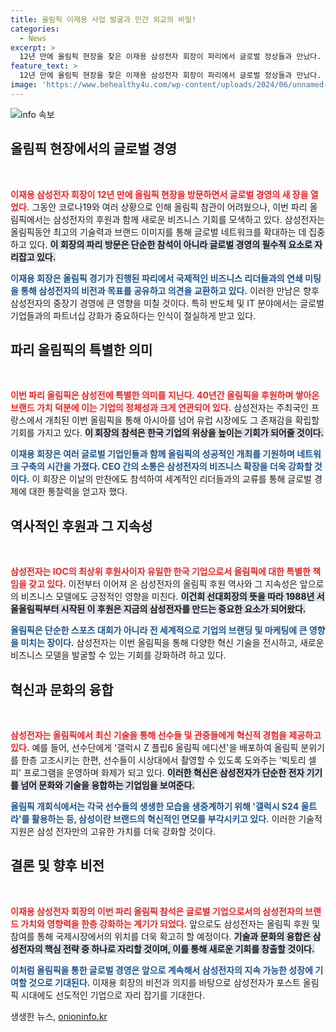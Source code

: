 ```yaml
---
title: 올림픽 이재용 사업 발굴과 민간 외교의 비밀!
categories:
  - News
excerpt: >
  12년 만에 올림픽 현장을 찾은 이재용 삼성전자 회장이 파리에서 글로벌 정상들과 만났다. 그는 미래 기술과 비즈니스 협력을 논의하며 삼성의 위상을 높이고, 올림픽 성공을 기원하는 특별한 잔치에 참여했다.
feature_text: >
  12년 만에 올림픽 현장을 찾은 이재용 삼성전자 회장이 파리에서 글로벌 정상들과 만났다. 그는 미래 기술과 비즈니스 협력을 논의하며 삼성의 위상을 높이고, 올림픽 성공을 기원하는 특별한 잔치에 참여했다.
image: 'https://www.behealthy4u.com/wp-content/uploads/2024/06/unnamed-file.png'
---
```


<p><img src="https://www.behealthy4u.com/wp-content/uploads/2024/06/unnamed-file.png" alt="info 속보" /></p>

<h2 data-ke-size="size26">올림픽 현장에서의 글로벌 경영</h2>

<p data-ke-size="size16">&nbsp;</p>

<p><b><span style="color: #ee2323;">이재용 삼성전자 회장이 12년 만에 올림픽 현장을 방문하면서 글로벌 경영의 새 장을 열었다.</span></b> 그동안 코로나19와 여러 상황으로 인해 올림픽 참관이 어려웠으나, 이번 파리 올림픽에서는 삼성전자의 후원과 함께 새로운 비즈니스 기회를 모색하고 있다. 삼성전자는 올림픽동안 최고의 기술력과 브랜드 이미지를 통해 글로벌 네트워크를 확대하는 데 집중하고 있다. <b><span style="background-color: #21538527;">이 회장의 파리 방문은 단순한 참석이 아니라 글로벌 경영의 필수적 요소로 자리잡고 있다.</span></b></p>

<p><b><span style="color: #1a5490;">이재용 회장은 올림픽 경기가 진행된 파리에서 국제적인 비즈니스 리더들과의 연쇄 미팅을 통해 삼성전자의 비전과 목표를 공유하고 의견을 교환하고 있다.</span></b> 이러한 만남은 향후 삼성전자의 중장기 경영에 큰 영향을 미칠 것이다. 특히 반도체 및 IT 분야에서는 글로벌 기업들과의 파트너십 강화가 중요하다는 인식이 절실하게 받고 있다.</p>

<h2 data-ke-size="size26">파리 올림픽의 특별한 의미</h2>

<p data-ke-size="size16">&nbsp;</p>

<p><b><span style="color: #ee2323;">이번 파리 올림픽은 삼성전에 특별한 의미를 지닌다. 40년간 올림픽을 후원하며 쌓아온 브랜드 가치 덕분에 이는 기업의 정체성과 크게 연관되어 있다.</span></b> 삼성전자는 주최국인 프랑스에서 개최된 이번 올림픽을 통해 아시아를 넘어 유럽 시장에도 그 존재감을 확립할 기회를 가지고 있다. <b><span style="background-color: #21538527;">이 회장의 참석은 한국 기업의 위상을 높이는 기회가 되어줄 것이다.</span></b></p>

<p><b><span style="color: #1a5490;">이재용 회장은 여러 글로벌 기업인들과 함께 올림픽의 성공적인 개최를 기원하며 네트워크 구축의 시간을 가졌다. CEO 간의 소통은 삼성전자의 비즈니스 확장을 더욱 강화할 것이다.</span></b> 이 회장은 이날의 만찬에도 참석하여 세계적인 리더들과의 교류를 통해 글로벌 경제에 대한 통찰력을 얻고자 했다.</p>

<h2 data-ke-size="size26">역사적인 후원과 그 지속성</h2>

<p data-ke-size="size16">&nbsp;</p>

<p><b><span style="color: #ee2323;">삼성전자는 IOC의 최상위 후원사이자 유일한 한국 기업으로서 올림픽에 대한 특별한 책임을 갖고 있다.</span></b> 이전부터 이어져 온 삼성전자의 올림픽 후원 역사와 그 지속성은 앞으로의 비즈니스 모델에도 긍정적인 영향을 미친다. <b><span style="background-color: #21538527;">이건희 선대회장의 뜻을 따라 1988년 서울올림픽부터 시작된 이 후원은 지금의 삼성전자를 만드는 중요한 요소가 되어왔다.</span></b></p>

<p><b><span style="color: #1a5490;">올림픽은 단순한 스포츠 대회가 아니라 전 세계적으로 기업의 브랜딩 및 마케팅에 큰 영향을 미치는 장이다.</span></b> 삼성전자는 이번 올림픽을 통해 다양한 혁신 기술을 전시하고, 새로운 비즈니스 모델을 발굴할 수 있는 기회를 강화하려 하고 있다.</p>

<h2 data-ke-size="size26">혁신과 문화의 융합</h2>

<p data-ke-size="size16">&nbsp;</p>

<p><b><span style="color: #ee2323;">삼성전자는 올림픽에서 최신 기술을 통해 선수들 및 관중들에게 혁신적 경험을 제공하고 있다.</span></b> 예를 들어, 선수단에게 '갤럭시 Z 플립6 올림픽 에디션'을 배포하여 올림픽 분위기를 한층 고조시키는 한편, 선수들이 시상대에서 촬영할 수 있도록 도와주는 '빅토리 셀피' 프로그램을 운영하며 화제가 되고 있다. <b><span style="background-color: #21538527;">이러한 혁신은 삼성전자가 단순한 전자 기기를 넘어 문화와 기술을 융합하는 기업임을 보여준다.</span></b></p>

<p><b><span style="color: #1a5490;">올림픽 개회식에서는 각국 선수들의 생생한 모습을 생중계하기 위해 '갤럭시 S24 울트라'를 활용하는 등, 삼성이란 브랜드의 혁신적인 면모를 부각시키고 있다.</span></b> 이러한 기술적 지원은 삼성 전자만의 고유한 가치를 더욱 강화할 것이다.</p>

<h2 data-ke-size="size26">결론 및 향후 비전</h2>

<p data-ke-size="size16">&nbsp;</p>

<p><b><span style="color: #ee2323;">이재용 삼성전자 회장의 이번 파리 올림픽 참석은 글로벌 기업으로서의 삼성전자의 브랜드 가치와 영향력을 한층 강화하는 계기가 되었다.</span></b> 앞으로도 삼성전자는 올림픽 후원 및 참여를 통해 국제시장에서의 위치를 더욱 확고히 할 예정이다. <b><span style="background-color: #21538527;">기술과 문화의 융합은 삼성전자의 핵심 전략 중 하나로 자리할 것이며, 이를 통해 새로운 기회를 창출할 것이다.</span></b></p>

<p><b><span style="color: #1a5490;">이처럼 올림픽을 통한 글로벌 경영은 앞으로 계속해서 삼성전자의 지속 가능한 성장에 기여할 것으로 기대된다.</span></b> 이재용 회장의 비전과 의지를 바탕으로 삼성전자가 포스트 올림픽 시대에도 선도적인 기업으로 자리 잡기를 기대한다.</p>
생생한 뉴스, <a href="https://onioninfo.kr" rel="dofollow">onioninfo.kr</a>


